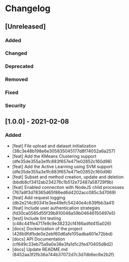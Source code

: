 # Changelog

## [Unreleased]

### Added

### Changed

### Deprecated

### Removed

### Fixed

### Security


## [1.0.0] - 2021-02-08

### Added
- [feat] File upload and dataset initialization (38c3e48b198e6e305835045177d8f74052a6a257)
- [feat] Add the KMeans Clustering support (dfe35de355a3e1fc883f657e471e02852c160d98)
- [feat] Add the Active Learning using SVM support (dfe35de355a3e1fc883f657e471e02852c160d98)
- [feat] Subset and method creation, update and deletion (bbdb8cf3412ab234276c1b512e72487a58729f9b)
- [feat] Enabled connection with NodeJS child processes (767a9f3d78365d65f86ed6d4202acc085c3d7069)
- [feat] Add request logging (db2e214c80341e3ee49efc54240e4c639fbb3a41)
- [feat] Include user authentication strategies (fd30ca0585d55f39b810048a59b04646150497e5)
- [test] Include lint testing (c48c441fe4717e9c9e38232cf4166adfd415a026)
- [docs] Dockerization of the project (426b9fdfbde0e2ebf60d6afe105adba601e72bbd)
- [docs] API Documentation (cf649c33eb75a9a0e38e3fa1d1c2fed70405d8d2)
- [docs] Update README.md (8452aa3f2fb36a744b37072d7c3d7db6ec6e2b2f)


